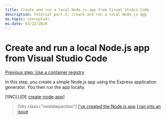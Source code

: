 ```yaml
---
title: Create and run a local Node.js app from Visual Studio Code
description: Tutorial part 3, create and run a local Node.js app
ms.topic: conceptual
ms.date: 03/22/2020
---
```


# Create and run a local Node.js app from Visual Studio Code

[Previous step: Use a container registry](tutorial-vscode-docker-node-02.md)

In this step, you create a simple Node.js app using the Express application generator. You then run the app locally.

[!INCLUDE [create-node-app](includes/create-node-app.md)]

> [!div class="nextstepaction"]
> [I've created the  Node.js app](tutorial-vscode-docker-node-04.md) [I ran into an issue](https://www.research.net/r/PWZWZ52?tutorial=node-deployment-azureappservice&step=create-app)
